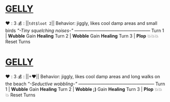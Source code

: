 # [__**GELLY**__](<https://www.youtube.com/watch?v=lN9JsxrI4v8>)
❤️ : 3
💰 : ||`tdt$loot 2`||
Behavior: jiggly, likes cool damp areas and small birds
*"-Tiny squelching noises-"*
—————————————————
Turn 1  | **Wubble** Gain __Healing__
Turn 2 | **Wobble** Gain __Healing__
Turn 3 | **Plop** 💥💥💥 Reset Turns

# [__**GELLY**__](<https://www.youtube.com/watch?v=lN9JsxrI4v8>)
❤️ : 3
💰 : ||+:heart:||
Behavior: jiggly, likes cool damp areas and long walks on the beach
*"-Seductive wobbling-"*
—————————————————
Turn 1  | **Wubble** Gain __Healing__
Turn 2 | **Wobble ;)** Gain __Healing__
Turn 3 | **Plop** 💥💥💥 Reset Turns
